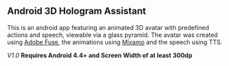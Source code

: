 ## Android 3D Hologram Assistant

This is an android app featuring an animated 3D avatar with predefined actions and speech, viewable via a glass pyramid. 
The avatar was created using [Adobe Fuse](https://www.adobe.com/products/fuse.html), the animations using [Mixamo](https://www.mixamo.com/) and the speech using TTS.

_V1.0_
**Requires Android 4.4+ and Screen Width of at least 300dp**
